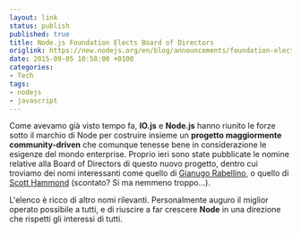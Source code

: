 ```yaml
---
layout: link
status: publish
published: true
title: Node.js Foundation Elects Board of Directors
origlink: https://new.nodejs.org/en/blog/announcements/foundation-elects-board/
date: 2015-09-05 10:58:00 +0100
categories:
- Tech
tags:
- nodejs
- javascript
---
```


Come avevamo già visto tempo fa, **IO.js** e **Node.js** hanno riunito le forze sotto il marchio di Node per costruire insieme un **progetto maggiormente community-driven** che comunque tenesse bene in considerazione le esigenze del mondo enterprise. Proprio ieri sono state pubblicate le nomine relative alla Board of Directors di questo nuovo progetto, dentro cui troviamo dei nomi interessanti come quello di [Gianugo Rabellino](https://twitter.com/gianugo), o quello di [Scott Hammond](https://www.linkedin.com/pub/scott-hammond/1/a4b/92a) (scontato? Si ma nemmeno troppo...).

L'elenco è ricco di altro nomi rilevanti. Personalmente auguro il miglior operato possibile a tutti, e di riuscire a far crescere **Node** in una direzione che rispetti gli interessi di tutti.
